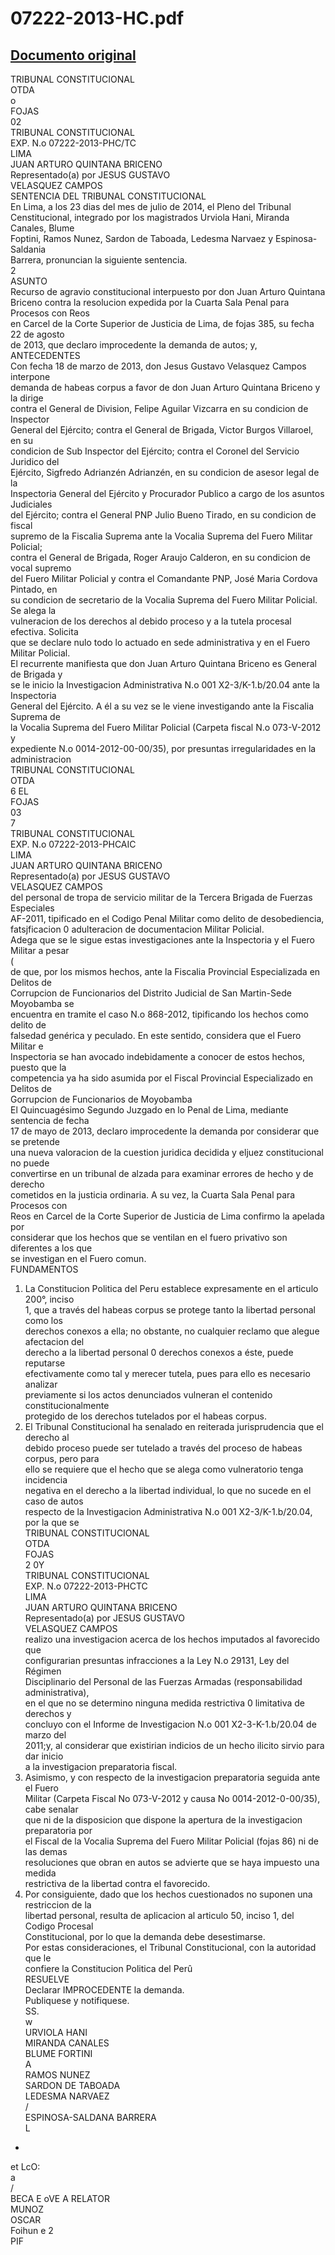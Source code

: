 
07222-2013-HC.pdf
=================
  
[Documento original](https://tc.gob.pe/jurisprudencia/2015/07222-2013-HC.pdf)  
---  
TRIBUNAL CONSTITUCIONAL  
OTDA  
o  
FOJAS  
02  
TRIBUNAL CONSTITUCIONAL  
EXP. N.o 07222-2013-PHC/TC  
LIMA  
JUAN ARTURO QUINTANA BRICENO  
Representado(a) por JESUS GUSTAVO  
VELASQUEZ CAMPOS  
SENTENCIA DEL TRIBUNAL CONSTITUCIONAL  
En Lima, a los 23 dias del mes de julio de 2014, el Pleno del Tribunal  
Censtitucional, integrado por los magistrados Urviola Hani, Miranda Canales, Blume  
Foptini, Ramos Nunez, Sardon de Taboada, Ledesma Narvaez y Espinosa-Saldania  
Barrera, pronuncian la siguiente sentencia.  
2  
ASUNTO  
Recurso de agravio constitucional interpuesto por don Juan Arturo Quintana  
Briceno contra la resolucion expedida por la Cuarta Sala Penal para Procesos con Reos  
en Carcel de la Corte Superior de Justicia de Lima, de fojas 385, su fecha 22 de agosto  
de 2013, que declaro improcedente la demanda de autos; y,  
ANTECEDENTES  
Con fecha 18 de marzo de 2013, don Jesus Gustavo Velasquez Campos interpone  
demanda de habeas corpus a favor de don Juan Arturo Quintana Briceno y la dirige  
contra el General de Division, Felipe Aguilar Vizcarra en su condicion de Inspector  
General del Ejército; contra el General de Brigada, Victor Burgos Villaroel, en su  
condicion de Sub Inspector del Ejército; contra el Coronel del Servicio Juridico del  
Ejército, Sigfredo Adrianzén Adrianzén, en su condicion de asesor legal de la  
Inspectoria General del Ejército y Procurador Publico a cargo de los asuntos Judiciales  
del Ejército; contra el General PNP Julio Bueno Tirado, en su condicion de fiscal  
supremo de la Fiscalia Suprema ante la Vocalia Suprema del Fuero Militar Policial;  
contra el General de Brigada, Roger Araujo Calderon, en su condicion de vocal supremo  
del Fuero Militar Policial y contra el Comandante PNP, José Maria Cordova Pintado, en  
su condicion de secretario de la Vocalia Suprema del Fuero Militar Policial. Se alega la  
vulneracion de los derechos al debido proceso y a la tutela procesal efectiva. Solicita  
que se declare nulo todo lo actuado en sede administrativa y en el Fuero Militar Policial.  
El recurrente manifiesta que don Juan Arturo Quintana Briceno es General de Brigada y  
se le inicio la Investigacion Administrativa N.o 001 X2-3/K-1.b/20.04 ante la Inspectoria  
General del Ejército. A él a su vez se le viene investigando ante la Fiscalia Suprema de  
la Vocalia Suprema del Fuero Militar Policial (Carpeta fiscal N.o 073-V-2012 y  
expediente N.o 0014-2012-00-00/35), por presuntas irregularidades en la administracion  
TRIBUNAL CONSTITUCIONAL  
OTDA  
6 EL  
FOJAS  
03  
7  
TRIBUNAL CONSTITUCIONAL  
EXP. N.o 07222-2013-PHCAIC  
LIMA  
JUAN ARTURO QUINTANA BRICENO  
Representado(a) por JESUS GUSTAVO  
VELASQUEZ CAMPOS  
del personal de tropa de servicio militar de la Tercera Brigada de Fuerzas Especiales  
AF-2011, tipificado en el Codigo Penal Militar como delito de desobediencia,  
fatsjficacion 0 adulteracion de documentacion Militar Policial.  
Adega que se le sigue estas investigaciones ante la Inspectoria y el Fuero Militar a pesar  
(  
de que, por los mismos hechos, ante la Fiscalia Provincial Especializada en Delitos de  
Corrupcion de Funcionarios del Distrito Judicial de San Martin-Sede Moyobamba se  
encuentra en tramite el caso N.o 868-2012, tipificando los hechos como delito de  
falsedad genérica y peculado. En este sentido, considera que el Fuero Militar e  
Inspectoria se han avocado indebidamente a conocer de estos hechos, puesto que la  
competencia ya ha sido asumida por el Fiscal Provincial Especializado en Delitos de  
Gorrupcion de Funcionarios de Moyobamba  
El Quincuagésimo Segundo Juzgado en lo Penal de Lima, mediante sentencia de fecha  
17 de mayo de 2013, declaro improcedente la demanda por considerar que se pretende  
una nueva valoracion de la cuestion juridica decidida y eljuez constitucional no puede  
convertirse en un tribunal de alzada para examinar errores de hecho y de derecho  
cometidos en la justicia ordinaria. A su vez, la Cuarta Sala Penal para Procesos con  
Reos en Carcel de la Corte Superior de Justicia de Lima confirmo la apelada por  
considerar que los hechos que se ventilan en el fuero privativo son diferentes a los que  
se investigan en el Fuero comun.  
FUNDAMENTOS  
1. La Constitucion Politica del Peru establece expresamente en el articulo 200°, inciso  
1, que a través del habeas corpus se protege tanto la libertad personal como los  
derechos conexos a ella; no obstante, no cualquier reclamo que alegue afectacion del  
derecho a la libertad personal 0 derechos conexos a éste, puede reputarse  
efectivamente como tal y merecer tutela, pues para ello es necesario analizar  
previamente si los actos denunciados vulneran el contenido constitucionalmente  
protegido de los derechos tutelados por el habeas corpus.  
2. El Tribunal Constitucional ha senalado en reiterada jurisprudencia que el derecho al  
debido proceso puede ser tutelado a través del proceso de habeas corpus, pero para  
ello se requiere que el hecho que se alega como vulneratorio tenga incidencia  
negativa en el derecho a la libertad individual, lo que no sucede en el caso de autos  
respecto de la Investigacion Administrativa N.o 001 X2-3/K-1.b/20.04, por la que se  
TRIBUNAL CONSTITUCIONAL  
OTDA  
FOJAS  
2 0Y  
TRIBUNAL CONSTITUCIONAL  
EXP. N.o 07222-2013-PHCTC  
LIMA  
JUAN ARTURO QUINTANA BRICENO  
Representado(a) por JESUS GUSTAVO  
VELASQUEZ CAMPOS  
realizo una investigacion acerca de los hechos imputados al favorecido que  
configurarian presuntas infracciones a la Ley N.o 29131, Ley del Régimen  
Disciplinario del Personal de las Fuerzas Armadas (responsabilidad administrativa),  
en el que no se determino ninguna medida restrictiva 0 limitativa de derechos y  
concluyo con el Informe de Investigacion N.o 001 X2-3-K-1.b/20.04 de marzo del  
2011;y, al considerar que existirian indicios de un hecho ilicito sirvio para dar inicio  
a la investigacion preparatoria fiscal.  
3. Asimismo, y con respecto de la investigacion preparatoria seguida ante el Fuero  
Militar (Carpeta Fiscal No 073-V-2012 y causa No 0014-2012-0-00/35), cabe senalar  
que ni de la disposicion que dispone la apertura de la investigacion preparatoria por  
el Fiscal de la Vocalia Suprema del Fuero Militar Policial (fojas 86) ni de las demas  
resoluciones que obran en autos se advierte que se haya impuesto una medida  
restrictiva de la libertad contra el favorecido.  
4. Por consiguiente, dado que los hechos cuestionados no suponen una restriccion de la  
libertad personal, resulta de aplicacion al articulo 50, inciso 1, del Codigo Procesal  
Constitucional, por lo que la demanda debe desestimarse.  
Por estas consideraciones, el Tribunal Constitucional, con la autoridad que le  
confiere la Constitucion Politica del Perû  
RESUELVE  
Declarar IMPROCEDENTE la demanda.  
Publiquese y notifiquese.  
SS.  
w  
URVIOLA HANI  
MIRANDA CANALES  
BLUME FORTINI  
A  
RAMOS NUNEZ  
SARDON DE TABOADA  
LEDESMA NARVAEZ  
/  
ESPINOSA-SALDANA BARRERA  
L  
-  
et LcO:  
a  
/  
BECA E oVE A RELATOR  
MUNOZ  
OSCAR  
Foihun e 2  
PIF
